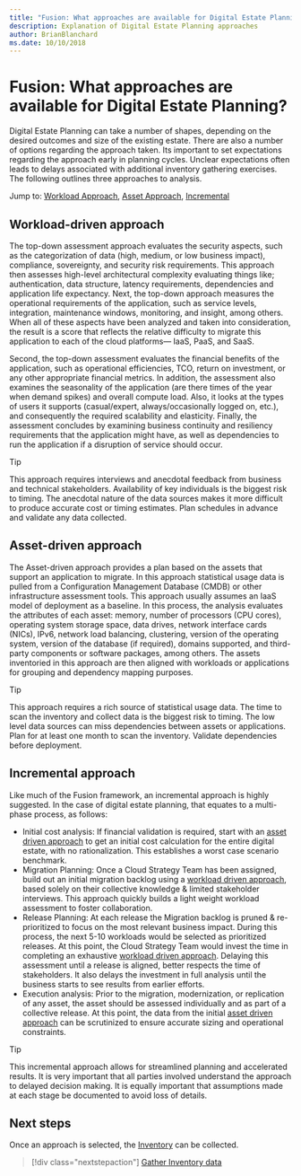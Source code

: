 ```yaml
---
title: "Fusion: What approaches are available for Digital Estate Planning?"
description: Explanation of Digital Estate Planning approaches
author: BrianBlanchard
ms.date: 10/10/2018
---
```


# Fusion: What approaches are available for Digital Estate Planning?

Digital Estate Planning can take a number of shapes, depending on the desired outcomes and size of the existing estate. There are also a number of options regarding the approach taken. Its important to set expectations regarding the approach early in planning cycles. Unclear expectations often leads to delays associated with additional inventory gathering exercises. The following outlines three approaches to analysis.

Jump to: [Workload Approach](#workload-driven-approach), [Asset Approach](#asset-driven-approach), [Incremental](#incremental-approach)

## Workload-driven approach

The top-down assessment approach evaluates the security aspects, such as the categorization of data (high, medium, or low business impact), compliance, sovereignty, and security risk requirements. This approach then assesses high-level architectural complexity evaluating things like; authentication, data structure, latency requirements, dependencies and application life expectancy. Next, the top-down approach measures the operational requirements of the application, such as service levels, integration, maintenance windows, monitoring, and insight, among others. When all of these aspects have been analyzed and taken into consideration, the result is a score that reflects the relative difficulty to migrate this application to each of the cloud platforms— IaaS, PaaS, and SaaS.

Second, the top-down assessment evaluates the financial benefits of the application, such as operational efficiencies, TCO, return on investment, or any other appropriate financial metrics. In addition, the assessment also examines the seasonality of the application (are there times of the year when demand spikes) and overall compute load. Also, it looks at the types of users it supports (casual/expert, always/occasionally logged on, etc.), and consequently the required scalability and elasticity. Finally, the assessment concludes by examining business continuity and resiliency requirements that the application might have, as well as dependencies to run the application if a disruption of service should occur.

> [!TIP]
> This approach requires interviews and anecdotal feedback from business and technical stakeholders. Availability of key individuals is the biggest risk to timing.
> The anecdotal nature of the data sources makes it more difficult to produce accurate cost or timing estimates.
> Plan schedules in advance and validate any data collected.

## Asset-driven approach

The Asset-driven approach provides a plan based on the assets that support an application to migrate. In this approach statistical usage data is pulled from a Configuration Management Database (CMDB) or other infrastructure assessment tools. This approach usually assumes an IaaS model of deployment as a baseline. In this process, the analysis evaluates the attributes of each asset: memory, number of processors (CPU cores), operating system storage space, data drives, network interface cards (NICs), IPv6, network load balancing, clustering, version of the operating system, version of the database (if required), domains supported, and third-party components or software packages, among others. The assets inventoried in this approach are then aligned with workloads or applications for grouping and dependency mapping purposes.

> [!TIP]
> This approach requires a rich source of statistical usage data. The time to scan the inventory and collect data is the biggest risk to timing.
> The low level data sources can miss dependencies between assets or applications.
> Plan for at least one month to scan the inventory. Validate dependencies before deployment.

## Incremental approach

Like much of the Fusion framework, an incremental approach is highly suggested. In the case of digital estate planning, that equates to a multi-phase process, as follows:

* Initial cost analysis: If financial validation is required, start with an [asset driven approach](#asset-driven-approach) to get an initial cost calculation for the entire digital estate, with no rationalization. This establishes a worst case scenario benchmark.
* Migration Planning: Once a Cloud Strategy Team has been assigned, build out an initial migration backlog using a [workload driven approach](#workload-driven-approach), based solely on their collective knowledge & limited stakeholder interviews. This approach quickly builds a light weight workload assessment to foster collaboration.
* Release Planning: At each release the Migration backlog is pruned & re-prioritized to focus on the most relevant business impact. During this process, the next 5-10 workloads would be selected as prioritized releases. At this point, the Cloud Strategy Team would invest the time in completing an exhaustive [workload driven approach](#workload-driven-approach). Delaying this assessment until a release is aligned, better respects the time of stakeholders. It also delays the investment in full analysis until the business starts to see results from earlier efforts.
* Execution analysis: Prior to the migration, modernization, or replication of any asset, the asset should be assessed individually and as part of a collective release. At this point, the data from the initial [asset driven approach](#asset-driven-approach) can be scrutinized to ensure accurate sizing and operational constraints.

> [!TIP]
> This incremental approach allows for streamlined planning and accelerated results. It is very important that all parties involved understand the approach to delayed decision making. It is equally important that assumptions made at each stage be documented to avoid loss of details.

## Next steps

Once an approach is selected, the [Inventory](inventory.md) can be collected.

> [!div class="nextstepaction"]
> [Gather Inventory data](inventory.md)